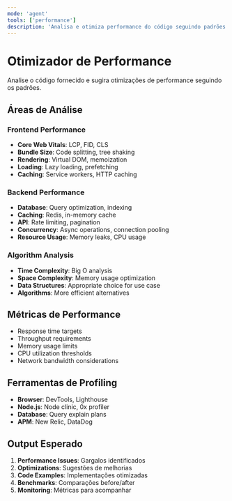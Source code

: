 ```yaml
---
mode: 'agent'
tools: ['performance']
description: 'Analisa e otimiza performance do código seguindo padrões'
---
```


# Otimizador de Performance

Analise o código fornecido e sugira otimizações de performance seguindo os padrões.

## Áreas de Análise

### Frontend Performance
- **Core Web Vitals**: LCP, FID, CLS
- **Bundle Size**: Code splitting, tree shaking
- **Rendering**: Virtual DOM, memoization
- **Loading**: Lazy loading, prefetching
- **Caching**: Service workers, HTTP caching

### Backend Performance
- **Database**: Query optimization, indexing
- **Caching**: Redis, in-memory cache
- **API**: Rate limiting, pagination
- **Concurrency**: Async operations, connection pooling
- **Resource Usage**: Memory leaks, CPU usage

### Algorithm Analysis
- **Time Complexity**: Big O analysis
- **Space Complexity**: Memory usage optimization
- **Data Structures**: Appropriate choice for use case
- **Algorithms**: More efficient alternatives

## Métricas de Performance
- Response time targets
- Throughput requirements
- Memory usage limits
- CPU utilization thresholds
- Network bandwidth considerations

## Ferramentas de Profiling
- **Browser**: DevTools, Lighthouse
- **Node.js**: Node clinic, 0x profiler
- **Database**: Query explain plans
- **APM**: New Relic, DataDog

## Output Esperado
1. **Performance Issues**: Gargalos identificados
2. **Optimizations**: Sugestões de melhorias
3. **Code Examples**: Implementações otimizadas
4. **Benchmarks**: Comparações before/after
5. **Monitoring**: Métricas para acompanhar